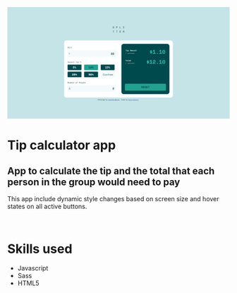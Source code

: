![](images/Screenshot%202022-07-03%20at%2011-38-29%20Frontend%20Mentor%20Tip%20calculator%20app.png)

# Tip calculator app

## App to calculate the tip and the total that each person in the group would need to pay

This app include dynamic style changes based on screen size and hover states on all active buttons.

&emsp;

# Skills used

- Javascript
- Sass
- HTML5

